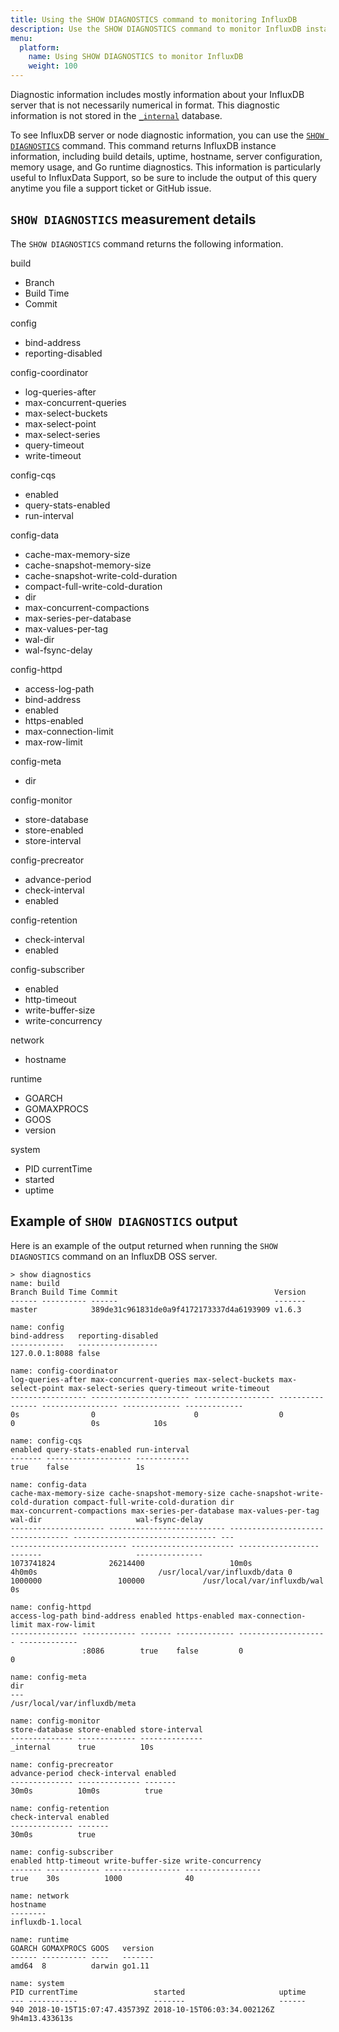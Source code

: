 ```yaml
---
title: Using the SHOW DIAGNOSTICS command to monitoring InfluxDB
description: Use the SHOW DIAGNOSTICS command to monitor InfluxDB instances.
menu:
  platform:
    name: Using SHOW DIAGNOSTICS to monitor InfluxDB
    weight: 100
---
```


Diagnostic information includes mostly information about your InfluxDB server that is not necessarily numerical in format. This diagnostic information is not stored in the [`_internal`](/platform/monitoring/measurements-internal/) database.

To see InfluxDB server or node diagnostic information, you can use the [`SHOW DIAGNOSTICS`](/influxdb/latest/query_language/spec#show-diagnostics) command. This command returns InfluxDB instance information, including build details, uptime, hostname, server configuration, memory usage, and Go runtime diagnostics. This information is particularly useful to InfluxData Support, so be sure to include the output of this query anytime you file a support ticket or GitHub issue.


## `SHOW DIAGNOSTICS` measurement details

The `SHOW DIAGNOSTICS` command returns the following information.

build
* Branch
* Build Time
* Commit

config
* bind-address
* reporting-disabled

config-coordinator
* log-queries-after
* max-concurrent-queries
* max-select-buckets
* max-select-point
* max-select-series
* query-timeout
* write-timeout

config-cqs
* enabled
* query-stats-enabled
* run-interval

config-data
* cache-max-memory-size
* cache-snapshot-memory-size
* cache-snapshot-write-cold-duration
* compact-full-write-cold-duration
* dir                          
* max-concurrent-compactions
* max-series-per-database
* max-values-per-tag
* wal-dir
* wal-fsync-delay


config-httpd
* access-log-path
* bind-address
* enabled
* https-enabled
* max-connection-limit
* max-row-limit

config-meta
* dir

config-monitor
* store-database
* store-enabled
* store-interval

config-precreator
* advance-period
* check-interval
* enabled

config-retention
* check-interval
* enabled

config-subscriber
* enabled
* http-timeout
* write-buffer-size
* write-concurrency

network
* hostname

runtime
* GOARCH
* GOMAXPROCS
* GOOS
* version

system
* PID currentTime
* started
* uptime


## Example of `SHOW DIAGNOSTICS` output

Here is an example of the output returned when running the `SHOW DIAGNOSTICS` command on an InfluxDB OSS server.

```
> show diagnostics
name: build
Branch Build Time Commit                                   Version
------ ---------- ------                                   -------
master            389de31c961831de0a9f4172173337d4a6193909 v1.6.3

name: config
bind-address   reporting-disabled
------------   ------------------
127.0.0.1:8088 false

name: config-coordinator
log-queries-after max-concurrent-queries max-select-buckets max-select-point max-select-series query-timeout write-timeout
----------------- ---------------------- ------------------ ---------------- ----------------- ------------- -------------
0s                0                      0                  0                0                 0s            10s

name: config-cqs
enabled query-stats-enabled run-interval
------- ------------------- ------------
true    false               1s

name: config-data
cache-max-memory-size cache-snapshot-memory-size cache-snapshot-write-cold-duration compact-full-write-cold-duration dir                          max-concurrent-compactions max-series-per-database max-values-per-tag wal-dir                     wal-fsync-delay
--------------------- -------------------------- ---------------------------------- -------------------------------- ---                          -------------------------- ----------------------- ------------------ -------                     ---------------
1073741824            26214400                   10m0s                              4h0m0s                           /usr/local/var/influxdb/data 0                          1000000                 100000             /usr/local/var/influxdb/wal 0s

name: config-httpd
access-log-path bind-address enabled https-enabled max-connection-limit max-row-limit
--------------- ------------ ------- ------------- -------------------- -------------
                :8086        true    false         0                    0

name: config-meta
dir
---
/usr/local/var/influxdb/meta

name: config-monitor
store-database store-enabled store-interval
-------------- ------------- --------------
_internal      true          10s

name: config-precreator
advance-period check-interval enabled
-------------- -------------- -------
30m0s          10m0s          true

name: config-retention
check-interval enabled
-------------- -------
30m0s          true

name: config-subscriber
enabled http-timeout write-buffer-size write-concurrency
------- ------------ ----------------- -----------------
true    30s          1000              40

name: network
hostname
--------
influxdb-1.local

name: runtime
GOARCH GOMAXPROCS GOOS   version
------ ---------- ----   -------
amd64  8          darwin go1.11

name: system
PID currentTime                 started                     uptime
--- -----------                 -------                     ------
940 2018-10-15T15:07:47.435739Z 2018-10-15T06:03:34.002126Z 9h4m13.433613s
```
